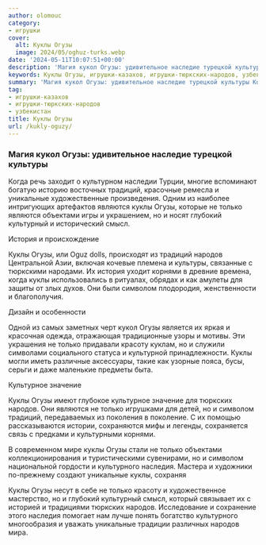 ```yaml
---
author: olomouc
category:
- игрушки
cover:
  alt: Куклы Огузы
  image: 2024/05/oghuz-turks.webp
date: '2024-05-11T10:07:51+00:00'
description: 'Магия кукол Огузы: удивительное наследие турецкой культуры Когда речь заходит о культурном наследии Турции, многие вспоминают богатую историю восточных...'
keywords: Куклы Огузы, игрушки-казахов, игрушки-тюркских-народов, узбекистан, куклы, огузы, только, народов, традиций, уникальные, являются, символом, кукол, культуры, объектами, глубокий, культурный, смысл, история
summary: 'Магия кукол Огузы: удивительное наследие турецкой культуры Когда речь заходит о культурном наследии Турции, многие вспоминают богатую историю восточных...'
tag:
- игрушки-казахов
- игрушки-тюркских-народов
- узбекистан
title: Куклы Огузы
url: /kukly-oguzy/
---
```


### Магия кукол Огузы: удивительное наследие турецкой культуры

Когда речь заходит о культурном наследии Турции, многие вспоминают богатую историю восточных традиций, красочные ремесла и уникальные художественные произведения. Одним из наиболее интригующих артефактов являются куклы Огузы, которые не только являются объектами игры и украшением, но и носят глубокий культурный и исторический смысл.

История и происхождение

Куклы Огузы, или Oguz dolls, происходят из традиций народов Центральной Азии, включая кочевые племена и культуры, связанные с тюркскими народами. Их история уходит корнями в древние времена, когда куклы использовались в ритуалах, обрядах и как амулеты для защиты от злых духов. Они были символом плодородия, женственности и благополучия.

Дизайн и особенности

Одной из самых заметных черт кукол Огузы является их яркая и красочная одежда, отражающая традиционные узоры и мотивы. Эти украшения не только придавали красоту куклам, но и служили символами социального статуса и культурной принадлежности. Куклы могли иметь различные аксессуары, такие как узорные пояса, бусы, серьги и даже маленькие предметы быта.

Культурное значение

Куклы Огузы имеют глубокое культурное значение для тюркских народов. Они являются не только игрушками для детей, но и символом традиций, передаваемых из поколения в поколение. С их помощью рассказываются истории, сохраняются мифы и легенды, сохраняется связь с предками и культурными корнями.

В современном мире куклы Огузы стали не только объектами коллекционирования и туристическими сувенирами, но и символом национальной гордости и культурного наследия. Мастера и художники по-прежнему создают уникальные куклы, сохраняя

Куклы Огузы несут в себе не только красоту и художественное мастерство, но и глубокий культурный смысл, который связывает их с историей и традициями тюркских народов. Исследование и сохранение этого наследия помогает нам лучше понять богатство культурного многообразия и уважать уникальные традиции различных народов мира.